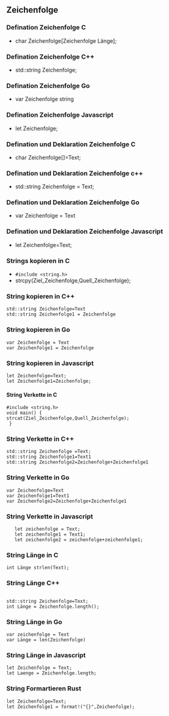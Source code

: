 ## Zeichenfolge

### Defination Zeichenfolge C

* char Zeichenfolge[Zeichenfolge Länge];

### Defination Zeichenfolge C++
* std::string Zeichenfolge;

### Defination Zeichenfolge Go

* var Zeichenfolge string



###  Defination Zeichenfolge Javascript

* let Zeichenfolge;


### Defination und Deklaration Zeichenfolge C

* char Zeichenfolge[]=Text;

### Defination und Deklaration Zeichenfolge c++

* std::string Zeichenfolge = Text;

### Defination und Deklaration Zeichenfolge Go
* var Zeichenfolge  = Text



### Defination und Deklaration Zeichenfolge Javascript

* let Zeichenfolge=Text;



### Strings kopieren in C
* ``` #include <string.h> ```
* strcpy(Ziel_Zeichenfolge,Quell_Zeichenfolge);
### String kopieren in C++
```
std::string Zeichenfolge=Text
std::string Zeichenfolge1 = Zeichenfolge

```
### String kopieren in Go

```
var Zeichenfolge = Text
var Zeichenfolge1 = Zeichenfolge

```



###  String kopieren in Javascript

```
let Zeichenfolge=Text;
let Zeichenfolge1=Zeichenfolge;
```



#### String Verkette in C
``` 
#include <string.h>
void main() {
strcat(Ziel_Zeichenfolge,Quell_Zeichenfolge);
 }
 ```
### String Verkette in C++
```
std::string Zeichenfolge =Text;
std::string Zeichenfolge1=Text1
std::string Zeichenfolge2=Zeichenfolge+Zeichenfolge1
```

### String Verkette in Go

```
var Zeichenfolge=Text 
var Zeichenfolge1=Text1
var Zeichenfolge2=Zeichenfolge+Zeichenfolge1
```

### String Verkette in Javascript

```
   let zeichenfolge = Text;
   let zeichenfolge1 = Text1;
   let zeichenfolge2 = zeichenfolge+zeichenfolge1;
```



### String Länge in C
```
int Länge strlen(Text);
```

### String Länge C++

```

std::string Zeichenfolge=Text;
int Länge = Zeichenfolge.length();

```

### String Länge in Go

```
var zeichenfolge = Text
var Länge = len(Zeichenfolge)
```


### String Länge in Javascript

```
let Zeichenfolge = Text;
let Laenge = Zeichenfolge.length;

```



### String Formartieren Rust
```
let Zeichenfolge=Text;
let Zeichenfolge1 = format!("{}",Zeichenfolge);
```